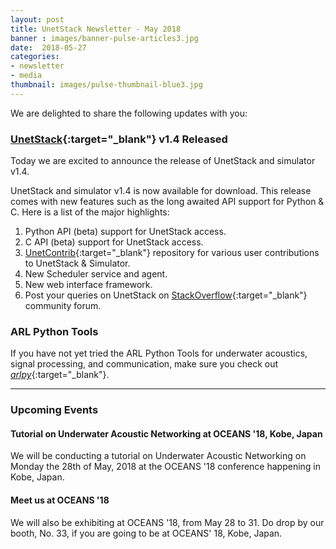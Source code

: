 ```yaml
---
layout: post
title: UnetStack Newsletter - May 2018
banner : images/banner-pulse-articles3.jpg
date:  2018-05-27
categories:
- newsletter
- media
thumbnail: images/pulse-thumbnail-blue3.jpg
---
```


We are delighted to share the following updates with you:

### [UnetStack](http://www.unetstack.net/){:target="_blank"} v1.4 Released

Today we are excited to announce the release of UnetStack and simulator v1.4.

UnetStack and simulator v1.4 is now available for download. This release comes with new features such as the long awaited API support for Python & C. Here is a list of the major highlights:

1. Python API (beta) support for UnetStack access.
2. C API (beta) support for UnetStack access.
3. [UnetContrib](https://github.com/org-arl/unet-contrib){:target="_blank"} repository for various user contributions to UnetStack & Simulator.
4. New Scheduler service and agent.
5. New web interface framework.
6. Post your queries on UnetStack on [StackOverflow](https://stackoverflow.com/questions/tagged/unetstack){:target="_blank"} community forum.

### ARL Python Tools

If you have not yet tried the ARL Python Tools for underwater acoustics, signal processing, and communication, make sure you check out [_arlpy_](http://arlpy.readthedocs.io/en/latest/){:target="_blank"}.

---

### Upcoming Events

#### Tutorial on Underwater Acoustic Networking at OCEANS '18, Kobe, Japan

We will be conducting a tutorial on Underwater Acoustic Networking on Monday the 28th of May, 2018 at the OCEANS '18 conference happening in Kobe, Japan.
 
#### Meet us at OCEANS '18

We will also be exhibiting at OCEANS '18, from May 28 to 31. Do drop by our booth, No. 33, if you are going to be at OCEANS' 18, Kobe, Japan.
